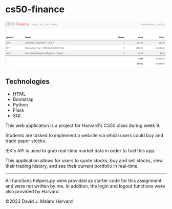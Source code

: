 # cs50-finance

<img src="finance portfolio project.png" alt="screenshot of CS50 Finance Project">

## Technologies
* HTML
* Bootstrap
* Python
* Flask
* SQL

This web application is a project for Harvard's CS50 class during week 9. 

Students are tasked to implement a website via which users could buy and trade paper stocks. 

IEX's API is used to grab real-time market data in order to fuel this app. 

This application allows for users to quote stocks, buy and sell stocks, view their trading history, and see their current portfolio in real-time.

---
All functions helpers.py were provided as starter code for this assignment and were not written by me. In addition, the login and logout functions were also provided by Harvard.

©2023 David J. Malan/ Harvard
